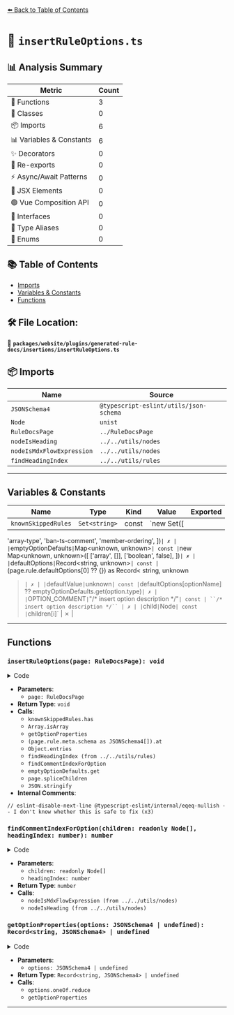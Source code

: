 [⬅️ Back to Table of Contents](../../../../../index.md)

# 📄 `insertRuleOptions.ts`

## 📊 Analysis Summary

| Metric | Count |
|--------|-------|
| 🔧 Functions | 3 |
| 🧱 Classes | 0 |
| 📦 Imports | 6 |
| 📊 Variables & Constants | 6 |
| ✨ Decorators | 0 |
| 🔄 Re-exports | 0 |
| ⚡ Async/Await Patterns | 0 |
| 💠 JSX Elements | 0 |
| 🟢 Vue Composition API | 0 |
| 📐 Interfaces | 0 |
| 📑 Type Aliases | 0 |
| 🎯 Enums | 0 |

## 📚 Table of Contents

- [Imports](#imports)
- [Variables & Constants](#variables-constants)
- [Functions](#functions)

## 🛠️ File Location:
📂 **`packages/website/plugins/generated-rule-docs/insertions/insertRuleOptions.ts`**

## 📦 Imports

| Name | Source |
|------|--------|
| `JSONSchema4` | `@typescript-eslint/utils/json-schema` |
| `Node` | `unist` |
| `RuleDocsPage` | `../RuleDocsPage` |
| `nodeIsHeading` | `../../utils/nodes` |
| `nodeIsMdxFlowExpression` | `../../utils/nodes` |
| `findHeadingIndex` | `../../utils/rules` |


---

## Variables & Constants

| Name | Type | Kind | Value | Exported |
|------|------|------|-------|----------|
| `knownSkippedRules` | `Set<string>` | const | `new Set([
  'array-type',
  'ban-ts-comment',
  'member-ordering',
])` | ✗ |
| `emptyOptionDefaults` | `Map<unknown, unknown>` | const | `new Map<unknown, unknown>([
  ['array', []],
  ['boolean', false],
])` | ✗ |
| `defaultOptions` | `Record<string, unknown>` | const | `(page.rule.defaultOptions[0] ?? {}) as Record<
    string,
    unknown
  >` | ✗ |
| `defaultValue` | `unknown` | const | `defaultOptions[optionName] ?? emptyOptionDefaults.get(option.type)` | ✗ |
| `OPTION_COMMENT` | `"/* insert option description */"` | const | ``/* insert option description */`` | ✗ |
| `child` | `Node` | const | `children[i]` | ✗ |


---

## Functions

### `insertRuleOptions(page: RuleDocsPage): void`

<details><summary>Code</summary>

```ts
export function insertRuleOptions(page: RuleDocsPage): void {
  if (
    knownSkippedRules.has(page.file.stem) ||
    !Array.isArray(page.rule.meta.schema)
  ) {
    return;
  }

  const optionProperties = getOptionProperties(
    (page.rule.meta.schema as JSONSchema4[]).at(0),
  );

  if (!optionProperties) {
    return;
  }

  const defaultOptions = (page.rule.defaultOptions[0] ?? {}) as Record<
    string,
    unknown
  >;

  for (const [optionName, option] of Object.entries(optionProperties)) {
    if (!option.description) {
      if (!page.rule.meta.docs.extendsBaseRule) {
        throw new Error(`Missing description for option ${optionName}.`);
      }
      return;
    }

    const existingHeadingIndex = findHeadingIndex(
      page.children,
      3,
      node => node.type === 'inlineCode' && node.value === optionName,
    );
    if (existingHeadingIndex === -1) {
      if (!page.rule.meta.docs.extendsBaseRule) {
        throw new Error(`Couldn't find h3 for option ${optionName}.`);
      }
      continue;
    }

    const commentInsertionIndex = findCommentIndexForOption(
      page.children,
      existingHeadingIndex,
    );
    if (commentInsertionIndex === -1) {
      throw new Error(
        `[${page.file.stem}] Could not find ${OPTION_COMMENT} under option heading ${optionName}.`,
      );
    }

    const defaultValue =
      defaultOptions[optionName] ?? emptyOptionDefaults.get(option.type);

    page.spliceChildren(
      commentInsertionIndex,
      0,
      // eslint-disable-next-line @typescript-eslint/internal/eqeq-nullish -- I don't know whether this is safe to fix
      defaultValue !== undefined
        ? `${option.description} Default: \`${JSON.stringify(defaultValue)}\`.`
        : option.description,
    );
  }
}
```
</details>

- **Parameters**:
  - `page: RuleDocsPage`
- **Return Type**: `void`
- **Calls**:
  - `knownSkippedRules.has`
  - `Array.isArray`
  - `getOptionProperties`
  - `(page.rule.meta.schema as JSONSchema4[]).at`
  - `Object.entries`
  - `findHeadingIndex (from ../../utils/rules)`
  - `findCommentIndexForOption`
  - `emptyOptionDefaults.get`
  - `page.spliceChildren`
  - `JSON.stringify`
- **Internal Comments**:
```
// eslint-disable-next-line @typescript-eslint/internal/eqeq-nullish -- I don't know whether this is safe to fix (x3)
```

### `findCommentIndexForOption(children: readonly Node[], headingIndex: number): number`

<details><summary>Code</summary>

```ts
function findCommentIndexForOption(
  children: readonly Node[],
  headingIndex: number,
): number {
  for (let i = headingIndex + 1; i < children.length; i += 1) {
    const child = children[i];
    if (nodeIsMdxFlowExpression(child) && child.value === OPTION_COMMENT) {
      return i;
    }

    if (nodeIsHeading(child)) {
      break;
    }
  }

  return -1;
}
```
</details>

- **Parameters**:
  - `children: readonly Node[]`
  - `headingIndex: number`
- **Return Type**: `number`
- **Calls**:
  - `nodeIsMdxFlowExpression (from ../../utils/nodes)`
  - `nodeIsHeading (from ../../utils/nodes)`
### `getOptionProperties(options: JSONSchema4 | undefined): Record<string, JSONSchema4> | undefined`

<details><summary>Code</summary>

```ts
function getOptionProperties(
  options: JSONSchema4 | undefined,
): Record<string, JSONSchema4> | undefined {
  if (!options) {
    return undefined;
  }

  if (options.type === 'object') {
    return options.properties;
  }

  if (options.oneOf) {
    return options.oneOf.reduce<Record<string, JSONSchema4>>(
      (previous, next) => ({
        ...previous,
        ...getOptionProperties(next),
      }),
      {},
    );
  }

  return undefined;
}
```
</details>

- **Parameters**:
  - `options: JSONSchema4 | undefined`
- **Return Type**: `Record<string, JSONSchema4> | undefined`
- **Calls**:
  - `options.oneOf.reduce`
  - `getOptionProperties`

---